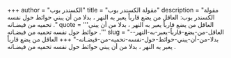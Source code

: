 +++
author = "الكسندر بوب"
title = "مقولة الكسندر بوب"
description = "مقولة الكسندر بوب: العاقل من يضع قارباً يعبر به النهر ، بدلا من أن يبني حوائط حول نفسه تحميه من فيضـانه ."
quote = '''العاقل من يضع قارباً يعبر به النهر ، بدلا من أن يبني حوائط حول نفسه تحميه من فيضـانه .''' 
slug = "العاقل-من-يضع-قارباً-يعبر-به-النهر--بدلا-من-أن-يبني-حوائط-حول-نفسه-تحميه-من-فيضـانه-"
+++
العاقل من يضع قارباً يعبر به النهر ، بدلا من أن يبني حوائط حول نفسه تحميه من فيضـانه .
